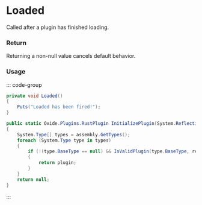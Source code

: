 <Badge type="danger" text="Carbon Compatible"/><Badge type="warning" text="Oxide Compatible"/>
# Loaded
Called after a plugin has finished loading.
### Return
Returning a non-null value cancels default behavior.

### Usage
::: code-group
```csharp [Example]
private void Loaded()
{
	Puts("Loaded has been fired!");
}
```
```csharp [Source — Carbon.Common @ Carbon.Core.ModLoader]
public static Oxide.Plugins.RustPlugin InitializePlugin(System.Reflection.Assembly assembly, Carbon.Core.ModLoader.Package package = default(Carbon.Core.ModLoader.Package), System.Action<Oxide.Plugins.RustPlugin> preInit = null, bool precompiled = false)
{
	System.Type[] types = assembly.GetTypes();
	foreach (System.Type type in types)
	{
		if (!(type.BaseType == null) && IsValidPlugin(type.BaseType, recursive: false) && InitializePlugin(type, out var plugin, package, preInit, precompiled))
		{
			return plugin;
		}
	}
	return null;
}

```
:::
